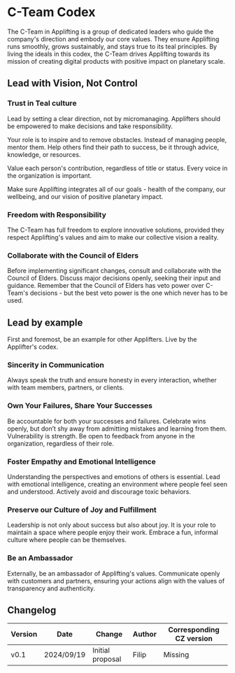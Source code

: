 # C-Team Codex

The C-Team in Applifting is a group of dedicated leaders who guide the company's direction and embody our core values. They ensure Applifting runs smoothly, grows sustainably, and stays true to its teal principles. By living the ideals in this codex, the C-Team drives Applifting towards its mission of creating digital products with positive impact on planetary scale.

## Lead with Vision, Not Control

### Trust in Teal culture

Lead by setting a clear direction, not by micromanaging. Applifters should be empowered to make decisions and take responsibility.

Your role is to inspire and to remove obstacles. Instead of managing people, mentor them. Help others find their path to success, be it through advice, knowledge, or resources.

Value each person's contribution, regardless of title or status. Every voice in the organization is important.

Make sure Applifting integrates all of our goals - health of the company, our wellbeing, and our vision of positive planetary impact.

### Freedom with Responsibility

The C-Team has full freedom to explore innovative solutions, provided they respect Applifting's values and aim to make our collective vision a reality.

### Collaborate with the Council of Elders

Before implementing significant changes, consult and collaborate with the Council of Elders. Discuss major decisions openly, seeking their input and guidance. Remember that the Council of Elders has veto power over C-Team's decisions - but the best veto power is the one which never has to be used.

## Lead by example

First and foremost, be an example for other Applifters. Live by the Applifter's codex.

### Sincerity in Communication

Always speak the truth and ensure honesty in every interaction, whether with team members, partners, or clients.

### Own Your Failures, Share Your Successes

Be accountable for both your successes and failures. Celebrate wins openly, but don’t shy away from admitting mistakes and learning from them. Vulnerability is strength. Be open to feedback from anyone in the organization, regardless of their role.

### Foster Empathy and Emotional Intelligence

Understanding the perspectives and emotions of others is essential. Lead with emotional intelligence, creating an environment where people feel seen and understood. Actively avoid and discourage toxic behaviors.

### Preserve our Culture of Joy and Fulfillment

Leadership is not only about success but also about joy. It is your role to maintain a space where people enjoy their work. Embrace a fun, informal culture where people can be themselves.

### Be an Ambassador

Externally, be an ambassador of Applifting's values. Communicate openly with customers and partners, ensuring your actions align with the values of transparency and authenticity.

## Changelog
 
| Version | Date       | Change                          | Author | Corresponding CZ version |
| ------- | ---------- | ------------------------------- | ------ | ------------------------ |
| v0.1    | 2024/09/19 | Initial proposal                | Filip  | Missing                  |